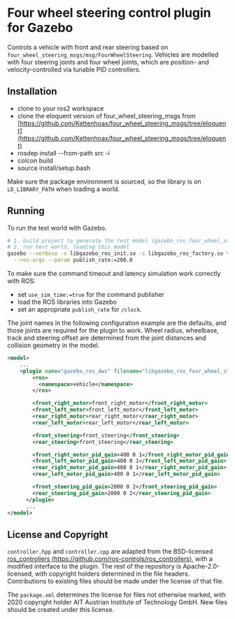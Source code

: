 # Four wheel steering control plugin for Gazebo

Controls a vehicle with front and rear steering based on `four_wheel_steering_msgs/msg/FourWheelSteering`.
Vehicles are modelled with four steering joints and four wheel joints, which are position- and velocity-controlled via tunable PID controllers.

## Installation

* clone to your ros2 workspace
* clone the eloquent version of four_wheel_steering_msgs from [https://github.com/Kettenhoax/four_wheel_steering_msgs/tree/eloquent](https://github.com/Kettenhoax/four_wheel_steering_msgs/tree/eloquent)
* rosdep install --from-path src -i
* colcon build
* source install/setup.bash

Make sure the package environment is sourced, so the library is on `LD_LIBRARY_PATH` when loading a world.

## Running

To run the test world with Gazebo.

```bash
# 1. build project to generate the test model (gazebo_ros_four_wheel_steering_test_vehicle) on the install path
# 2. run test world, loading this model
gazebo --verbose -s libgazebo_ros_init.so -s libgazebo_ros_factory.so test/worlds/gazebo_ros_four_wheel_steering.world \
  --ros-args --param publish_rate:=200.0
```

To make sure the command timeout and latency simulation work correctly with ROS:

* set `use_sim_time:=true` for the command publisher
* load the ROS libraries into Gazebo
* set an appropriate `publish_rate` for `/clock`.

The joint names in the following configuration example are the defaults, and those joints are required for the plugin to work.
Wheel radius, wheelbase, track and steering offset are determined from the joint distances and collision geometry in the model.

```xml
<model>
    ...
    <plugin name="gazebo_ros_4ws" filename="libgazebo_ros_four_wheel_steering.so">
        <ros>
          <namespace>vehicle</namespace>
        </ros>

        <front_right_motor>front_right_motor</front_right_motor>
        <front_left_motor>front_left_motor</front_left_motor>
        <rear_right_motor>rear_right_motor</rear_right_motor>
        <rear_left_motor>rear_left_motor</rear_left_motor>

        <front_steering>front_steering</front_steering>
        <rear_steering>front_steering</rear_steering>

        <front_right_motor_pid_gain>400 0 1</front_right_motor_pid_gain>
        <front_left_motor_pid_gain>400 0 1</front_left_motor_pid_gain>
        <rear_right_motor_pid_gain>400 0 1</rear_right_motor_pid_gain>
        <rear_left_motor_pid_gain>400 0 1</rear_left_motor_pid_gain>

        <front_steering_pid_gain>2000 0 2</front_steering_pid_gain>
        <rear_steering_pid_gain>2000 0 2</rear_steering_pid_gain>
      </plugin>
      ...
</model>
```

## License and Copyright

`controller.hpp` and `controller.cpp` are adapted from the BSD-licensed [ros_controllers (https://github.com/ros-controls/ros_controllers)](https://github.com/ros-controls/ros_controllers), with a modified interface to the plugin.
The rest of the repository is Apache-2.0-licensed, with copyright holders determined in the file headers.
Contributions to existing files should be made under the license of that file.

The `package.xml` determines the license for files not otherwise marked, with 2020 copyright holder AIT Austrian Institute of Technology GmbH.
New files should be created under this license.